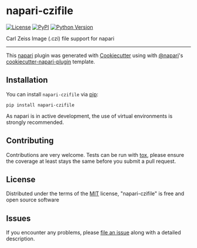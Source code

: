 # napari-czifile

[![License](https://img.shields.io/pypi/l/napari-czifile.svg?color=green)](https://github.com/BodenmillerGroup/napari-czifile/raw/master/LICENSE)
[![PyPI](https://img.shields.io/pypi/v/napari-czifile.svg?color=green)](https://pypi.org/project/napari-czifile)
[![Python Version](https://img.shields.io/pypi/pyversions/napari-czifile.svg?color=green)](https://python.org)
<!-- [![tests](https://github.com/BodenmillerGroup/napari-czifile/workflows/tests/badge.svg)](https://github.com/BodenmillerGroup/napari-czifile/actions) -->
<!-- [![codecov](https://codecov.io/gh/BodenmillerGroup/napari-czifile/branch/master/graph/badge.svg)](https://codecov.io/gh/BodenmillerGroup/napari-czifile) -->

Carl Zeiss Image (.czi) file support for napari

----------------------------------

This [napari] plugin was generated with [Cookiecutter] using with [@napari]'s [cookiecutter-napari-plugin] template.

<!--
Don't miss the full getting started guide to set up your new package:
https://github.com/napari/cookiecutter-napari-plugin#getting-started

and review the napari docs for plugin developers:
https://napari.org/docs/plugins/index.html
-->

## Installation

You can install `napari-czifile` via [pip]:
```shell
pip install napari-czifile
```

As napari is in active development, the use of virtual environments is strongly recommended.

## Contributing

Contributions are very welcome. Tests can be run with [tox], please ensure
the coverage at least stays the same before you submit a pull request.

## License

Distributed under the terms of the [MIT] license,
"napari-czifile" is free and open source software

## Issues

If you encounter any problems, please [file an issue] along with a detailed description.

[napari]: https://github.com/napari/napari
[Cookiecutter]: https://github.com/audreyr/cookiecutter
[@napari]: https://github.com/napari
[MIT]: http://opensource.org/licenses/MIT
[BSD-3]: http://opensource.org/licenses/BSD-3-Clause
[GNU GPL v3.0]: http://www.gnu.org/licenses/gpl-3.0.txt
[GNU LGPL v3.0]: http://www.gnu.org/licenses/lgpl-3.0.txt
[Apache Software License 2.0]: http://www.apache.org/licenses/LICENSE-2.0
[Mozilla Public License 2.0]: https://www.mozilla.org/media/MPL/2.0/index.txt
[cookiecutter-napari-plugin]: https://github.com/napari/cookiecutter-napari-plugin
[file an issue]: https://github.com/BodenmillerGroup/napari-czifile/issues
[napari]: https://github.com/napari/napari
[tox]: https://tox.readthedocs.io/en/latest/
[pip]: https://pypi.org/project/pip/
[PyPI]: https://pypi.org/
